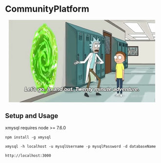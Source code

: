 # CommunityPlatform
 

<p align="center">
  <img src="./Assets/rick-and-morty.gif" alt="GIF"/>
</p>



## Setup and Usage

xmysql requires node >= 7.6.0

```
npm install -g xmysql
```
```
xmysql -h localhost -u mysqlUsername -p mysqlPassword -d databaseName
```
```
http://localhost:3000
```
